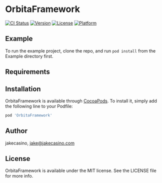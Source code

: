 # OrbitaFramework

[![CI Status](https://img.shields.io/travis/jakecasino/OrbitaFramework.svg?style=flat)](https://travis-ci.org/jakecasino/OrbitaFramework)
[![Version](https://img.shields.io/cocoapods/v/OrbitaFramework.svg?style=flat)](https://cocoapods.org/pods/OrbitaFramework)
[![License](https://img.shields.io/cocoapods/l/OrbitaFramework.svg?style=flat)](https://cocoapods.org/pods/OrbitaFramework)
[![Platform](https://img.shields.io/cocoapods/p/OrbitaFramework.svg?style=flat)](https://cocoapods.org/pods/OrbitaFramework)

## Example

To run the example project, clone the repo, and run `pod install` from the Example directory first.

## Requirements

## Installation

OrbitaFramework is available through [CocoaPods](https://cocoapods.org). To install
it, simply add the following line to your Podfile:

```ruby
pod 'OrbitaFramework'
```

## Author

jakecasino, jake@jakecasino.com

## License

OrbitaFramework is available under the MIT license. See the LICENSE file for more info.
